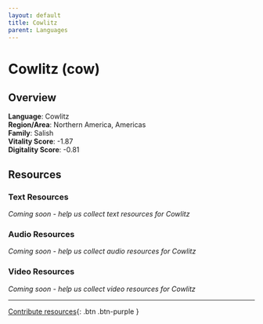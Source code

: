 ```yaml
---
layout: default
title: Cowlitz
parent: Languages
---
```


# Cowlitz (cow)

## Overview

**Language**: Cowlitz  
**Region/Area**: Northern America, Americas  
**Family**: Salish  
**Vitality Score**: -1.87  
**Digitality Score**: -0.81  

## Resources

### Text Resources
*Coming soon - help us collect text resources for Cowlitz*

### Audio Resources
*Coming soon - help us collect audio resources for Cowlitz*

### Video Resources
*Coming soon - help us collect video resources for Cowlitz*

---

[Contribute resources](https://fairtrain.github.io/){: .btn .btn-purple }
